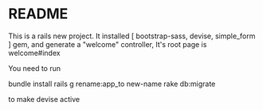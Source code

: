 # README

This is a rails new project.
It installed [ bootstrap-sass, devise, simple_form ] gem, and generate a "welcome" controller,
It's root page is welcome#index

You need to run

bundle install
rails g rename:app_to new-name
rake db:migrate


to make devise active

